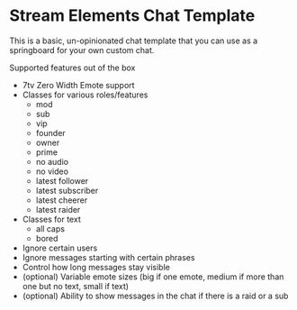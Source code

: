 # Stream Elements Chat Template
This is a basic, un-opinionated chat template that you can use as a springboard for your own custom chat.

Supported features out of the box
* 7tv Zero Width Emote support
* Classes for various roles/features
  * mod
  * sub
  * vip
  * founder
  * owner
  * prime
  * no audio
  * no video
  * latest follower
  * latest subscriber
  * latest cheerer
  * latest raider
* Classes for text
  * all caps
  * bored
* Ignore certain users
* Ignore messages starting with certain phrases
* Control how long messages stay visible
* (optional) Variable emote sizes (big if one emote, medium if more than one but no text, small if text)
* (optional) Ability to show messages in the chat if there is a raid or a sub